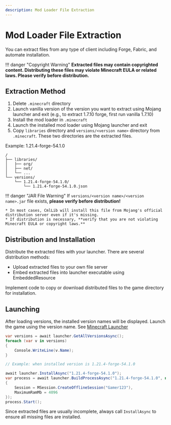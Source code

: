 ```yaml
---
description: Mod Loader File Extraction
---
```


# Mod Loader File Extraction

You can extract files from any type of client including Forge, Fabric, and automate installation.

!!! danger "Copyright Warning"
    **Extracted files may contain copyrighted content. Distributing these files may violate Minecraft EULA or related laws. Please verify before distribution.**

## Extraction Method

1. Delete `.minecraft` directory
2. Launch vanilla version of the version you want to extract using Mojang launcher and exit (e.g., to extract 1.7.10 forge, first run vanilla 1.7.10)
3. Install the mod loader in `.minecraft`
4. Launch the installed mod loader using Mojang launcher and exit
5. Copy `libraries` directory and `versions/<version name>` directory from `.minecraft`. These two directories are the extracted files.

Example: 1.21.4-forge-54.1.0

```
/
├── libraries/
│   ├── org/
│   ├── net/
│   └── ...
└── versions/
    └── 1.21.4-forge-54.1.0/
        └── 1.21.4-forge-54.1.0.json
```

!!! danger "JAR File Warning"
    If `versions/<version name>/<version name>.jar` file exists, **please verify before distribution!**

    * In most cases, CmlLib will install this file from Mojang's official distribution server even if it's missing.
    * If distribution is necessary, **verify that you are not violating Minecraft EULA or copyright laws.**

## Distribution and Installation

Distribute the extracted files with your launcher. There are several distribution methods:

* Upload extracted files to your own file server
* Embed extracted files into launcher executable using EmbeddedResource

Implement code to copy or download distributed files to the game directory for installation.

## Launching

After loading versions, the installed version names will be displayed. Launch the game using the version name. See [Minecraft Launcher](../getting-started/CMLauncher.md)

```csharp
var versions = await launcher.GetAllVersionsAsync();
foreach (var v in versions)
{
    Console.WriteLine(v.Name);
}

// Example: when installed version is 1.21.4-forge-54.1.0

await launcher.InstallAsync("1.21.4-forge-54.1.0");
var process = await launcher.BuildProcessAsync("1.21.4-forge-54.1.0", new MLaunchOption
{
    Session = MSession.CreateOfflineSession("Gamer123"),
    MaximumRamMb = 4096
});
process.Start();
```

Since extracted files are usually incomplete, always call `InstallAsync` to ensure all missing files are installed.
